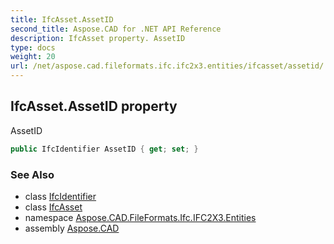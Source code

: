 ```yaml
---
title: IfcAsset.AssetID
second_title: Aspose.CAD for .NET API Reference
description: IfcAsset property. AssetID
type: docs
weight: 20
url: /net/aspose.cad.fileformats.ifc.ifc2x3.entities/ifcasset/assetid/
---
```

## IfcAsset.AssetID property

AssetID

```csharp
public IfcIdentifier AssetID { get; set; }
```

### See Also

* class [IfcIdentifier](../../../aspose.cad.fileformats.ifc.ifc2x3.types/ifcidentifier/)
* class [IfcAsset](../)
* namespace [Aspose.CAD.FileFormats.Ifc.IFC2X3.Entities](../../ifcasset/)
* assembly [Aspose.CAD](../../../)


